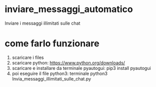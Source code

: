 # inviare_messaggi_automatico
Inviare i messaggi illimitati sulle chat

# come farlo funzionare
1) scaricare i files
2) scaricare python: https://www.python.org/downloads/
3) scaricare e installare da terminale pyautogui: pip3 install pyautogui
4) poi eseguire il file python3: terminale python3 Invia_messaggi_illimitati_sulle_chat.py
